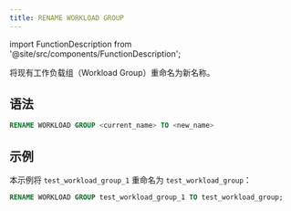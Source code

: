 ```yaml
---
title: RENAME WORKLOAD GROUP
---
```

import FunctionDescription from '@site/src/components/FunctionDescription';

<FunctionDescription description="引入或更新于：v1.2.743"/>

将现有工作负载组（Workload Group）重命名为新名称。

## 语法

```sql
RENAME WORKLOAD GROUP <current_name> TO <new_name>
```

## 示例

本示例将 `test_workload_group_1` 重命名为 `test_workload_group`：

```sql
RENAME WORKLOAD GROUP test_workload_group_1 TO test_workload_group;
```